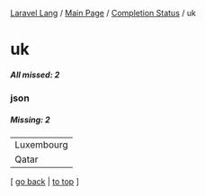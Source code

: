 [Laravel Lang](https://github.com/Laravel-Lang/lang) / [Main Page](../index.md) / [Completion Status](../status.md) / uk

# uk

##### All missed: 2


### json

##### Missing: 2

<table >
<tr><td align="left" >
Luxembourg
</td>
</tr>
<tr><td align="left" >
Qatar
</td>
</tr>

</table>


[ [go back](../status.md) | [to top](#) ]

